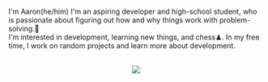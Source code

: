 <br>
I'm Aaron(he/him)
I'm an aspiring developer and high-school student, who is passionate about figuring out how and why things work with problem-solving.🧠
<br>
I'm interested in development, learning new things, and chess♟. In my free time, I work on random projects and learn more about development.
<br>
<br>
<p align="center">
<img src="https://skillicons.dev/icons?i=html,css,js,bootstrap,jquery,sass,react,py,github,git,nodejs,vscode,vite)](https://skillicons.dev)">
</p>


